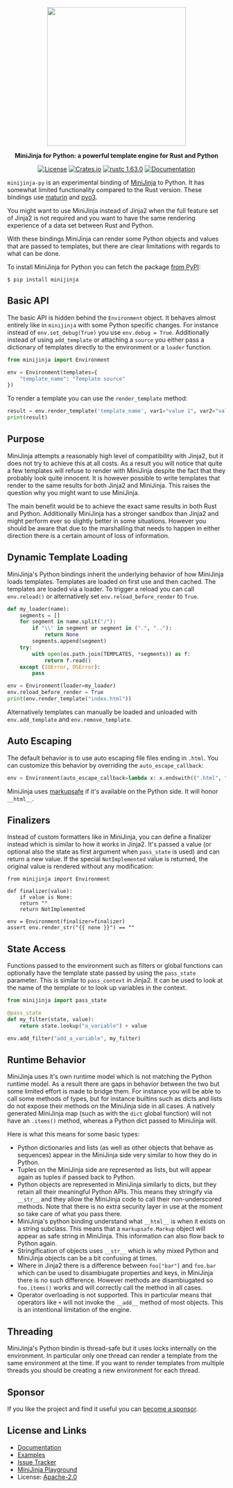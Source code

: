 <div align="center">
  <img src="https://github.com/mitsuhiko/minijinja/raw/main/artwork/logo.png" alt="" width=320>
  <p><strong>MiniJinja for Python: a powerful template engine for Rust and Python</strong></p>

[![License](https://img.shields.io/github/license/mitsuhiko/minijinja)](https://github.com/mitsuhiko/minijinja/blob/main/LICENSE)
[![Crates.io](https://img.shields.io/crates/d/minijinja.svg)](https://crates.io/crates/minijinja)
[![rustc 1.63.0](https://img.shields.io/badge/rust-1.63%2B-orange.svg)](https://img.shields.io/badge/rust-1.63%2B-orange.svg)
[![Documentation](https://docs.rs/minijinja/badge.svg)](https://docs.rs/minijinja)

</div>

`minijinja-py` is an experimental binding of
[MiniJinja](https://github.com/mitsuhiko/minijinja) to Python.  It has somewhat
limited functionality compared to the Rust version.  These bindings use
[maturin](https://www.maturin.rs/) and [pyo3](https://pyo3.rs/).

You might want to use MiniJinja instead of Jinja2 when the full feature set
of Jinja2 is not required and you want to have the same rendering experience
of a data set between Rust and Python.

With these bindings MiniJinja can render some Python objects and values
that are passed to templates, but there are clear limitations with regards
to what can be done.

To install MiniJinja for Python you can fetch the package [from PyPI](https://pypi.org/project/minijinja/):

```
$ pip install minijinja
```

## Basic API

The basic API is hidden behind the `Environment` object.  It behaves almost entirely
like in `minijinja` with some Python specific changes.  For instance instead of
`env.set_debug(True)` you use `env.debug = True`.  Additionally instead of using
`add_template` or attaching a `source` you either pass a dictionary of templates
directly to the environment or a `loader` function.

```python
from minijinja import Environment

env = Environment(templates={
    "template_name": "Template source"
})
```

To render a template you can use the `render_template` method:

```python
result = env.render_template('template_name', var1="value 1", var2="value 2")
print(result)
```

## Purpose

MiniJinja attempts a reasonably high level of compatibility with Jinja2, but it
does not try to achieve this at all costs.  As a result you will notice that
quite a few templates will refuse to render with MiniJinja despite the fact that
they probably look quite innocent.  It is however possible to write templates
that render to the same results for both Jinja2 and MiniJinja.  This raises the
question why you might want to use MiniJinja.

The main benefit would be to achieve the exact same results in both Rust and Python.
Additionally MiniJinja has a stronger sandbox than Jinja2 and might perform ever so
slightly better in some situations.  However you should be aware that due to the
marshalling that needs to happen in either direction there is a certain amount of
loss of information.

## Dynamic Template Loading

MiniJinja's Python bindings inherit the underlying behavior of how MiniJinja loads
templates.  Templates are loaded on first use and then cached.  The templates are
loaded via a loader.  To trigger a reload you can call `env.reload()` or
alternatively set `env.reload_before_render` to `True`.

```python
def my_loader(name):
    segments = []
    for segment in name.split("/"):
        if "\\" in segment or segment in (".", ".."):
            return None
        segments.append(segment)
    try:
        with open(os.path.join(TEMPLATES, *segments)) as f:
            return f.read()
    except (IOError, OSError):
        pass

env = Environment(loader=my_loader)
env.reload_before_render = True
print(env.render_template("index.html"))
```

Alternatively templates can manually be loaded and unloaded with `env.add_template`
and `env.remove_template`.

## Auto Escaping

The default behavior is to use auto escaping file files ending in `.html`.  You can
customize this behavior by overriding the `auto_escape_callback`:

```python
env = Environment(auto_escape_callback=lambda x: x.endswith((".html", ".foo")))
```

MiniJinja uses [markupsafe](https://github.com/pallets/markupsafe) if it's available
on the Python side.  It will honor `__html__`.

## Finalizers

Instead of custom formatters like in MiniJinja, you can define a finalizer instead
which is similar to how it works in Jinja2.  It's passed a value (or optional also
the state as first argument when `pass_state` is used) and can return a new value.
If the special `NotImplemented` value is returned, the original value is rendered
without any modification:

```
from minijinja import Environment

def finalizer(value):
    if value is None:
	return ""
    return NotImplemented

env = Environment(finalizer=finalizer)
assert env.render_str("{{ none }}") == ""
```

## State Access

Functions passed to the environment such as filters or global functions can
optionally have the template state passed by using the `pass_state` parameter.
This is similar to `pass_context` in Jinja2.  It can be used to look at the
name of the template or to look up variables in the context.

```python
from minijinja import pass_state

@pass_state
def my_filter(state, value):
    return state.lookup("a_variable") + value

env.add_filter("add_a_variable", my_filter)
```

## Runtime Behavior

MiniJinja uses it's own runtime model which is not matching the Python runtime
model.  As a result there are gaps in behavior between the two but some
limited effort is made to bridge them.  For instance you will be able to call
some methods of types, but for instance builtins such as dicts and lists do not
expose their methods on the MiniJinja side in all cases.  A natively generated
MiniJinja map (such as with the `dict` global function) will not have an `.items()`
method, whereas a Python dict passed to MiniJinja will.

Here is what this means for some basic types:

* Python dictionaries and lists (as well as other objects that behave as sequences)
  appear in the MiniJinja side very similar to how they do in Python.
* Tuples on the MiniJinja side are represented as lists, but will appear again as
  tuples if passed back to Python.
* Python objects are represented in MiniJinja similarly to dicts, but they retain all
  their meaningful Python APIs.  This means they stringify via `__str__` and they
  allow the MiniJinja code to call their non-underscored methods.  Note that there is
  no extra security layer in use at the moment so take care of what you pass there.
* MiniJinja's python binding understand what `__html__` is when it exists on a string
  subclass.  This means that a `markupsafe.Markup` object will appear as safe string in
  MiniJinja.  This information can also flow back to Python again.
* Stringification of objects uses `__str__` which is why mixed Python and MiniJinja
  objects can be a bit confusing at times.
* Where in Jinja2 there is a difference between `foo["bar"]` and `foo.bar` which can
  be used to disambiugate properties and keys, in MiniJinja there is no such difference.
  However methods are disambiugated so `foo.items()` works and will correctly call
  the method in all cases.
* Operator overloading is not supported.  This in particular means that operators like
  `+` will not invoke the `__add__` method of most objects.  This is an intentional
  limitation of the engine.

## Threading

MiniJinja's Python bindin is thread-safe but it uses locks internally on the
environment.  In particular only one thread can render a template from the same
environment at the time.  If you want to render templates from multiple threads
you should be creating a new environment for each thread.

## Sponsor

If you like the project and find it useful you can [become a
sponsor](https://github.com/sponsors/mitsuhiko).

## License and Links

- [Documentation](https://docs.rs/minijinja/)
- [Examples](https://github.com/mitsuhiko/minijinja/tree/main/examples)
- [Issue Tracker](https://github.com/mitsuhiko/minijinja/issues)
- [MiniJinja Playground](https://mitsuhiko.github.io/minijinja-playground/)
- License: [Apache-2.0](https://github.com/mitsuhiko/minijinja/blob/main/LICENSE)
